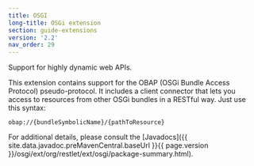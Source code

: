 ```yaml
---
title: OSGI
long-title: OSGi extension
section: guide-extensions
version: '2.2'
nav_order: 29
---
```

Support for highly dynamic web APIs.

This extension contains support for the OBAP (OSGi Bundle Access Protocol) pseudo-protocol. It includes a client connector that lets you access to resources from other OSGi bundles in a RESTful way. Just use this syntax:

    obap://{bundleSymbolicName}/{pathToResource}

For additional details, please consult the
[Javadocs]({{ site.data.javadoc.preMavenCentral.baseUrl }}{{ page.version }}/osgi/ext/org/restlet/ext/osgi/package-summary.html).
